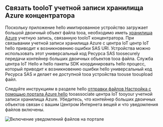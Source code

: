 ## <a name="associate-an-azure-storage-account-tooiot-hub"></a>Связать tooIoT учетной записи хранилища Azure концентратора

Поскольку приложение hello имитированное устройство загружает большой двоичный объект файла tooa, необходимо иметь [хранилища Azure](../articles/storage/common/storage-create-storage-account.md#create-a-storage-account) учетную запись, связанную tooIoT концентратора. При связывании учетной записи хранилища Azure с центра IoT центр IoT hello приводит к возникновению ошибки SAS URI. Устройства можно использовать этот универсальный код Ресурса SAS toosecurely передачи контейнер больших двоичных объектов tooa файла. Служба центра IoT Hello и hello пакеты SDK координировать hello процесс, который приводит к возникновению ошибки hello универсальный код Ресурса SAS и делает ее доступной tooa устройства toouse tooupload файл.

Следуйте инструкциям в разделе hello [отправки файлов Настройка с помощью портала Azure hello](../articles/iot-hub/iot-hub-configure-file-upload.md) tooassociate центра IoT tooyour учетной записи хранилища Azure. Убедитесь, что контейнер больших двоичных объектов связан с вашим Центром Интернета вещей и что уведомления файлов включены.

![Включение уведомлений файлов на портале](media/iot-hub-associate-storage/enable-file-notifications.png)